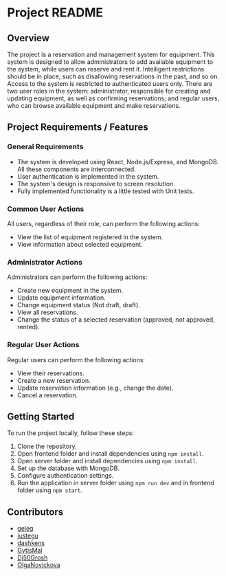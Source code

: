 # Project README

## Overview

The project is a reservation and management system for equipment. This system is designed to allow administrators to add available equipment to the system, while users can reserve and rent it. Intelligent restrictions should be in place, such as disallowing reservations in the past, and so on. Access to the system is restricted to authenticated users only. There are two user roles in the system: administrator, responsible for creating and updating equipment, as well as confirming reservations; and regular users, who can browse available equipment and make reservations.

## Project Requirements / Features

### General Requirements

- The system is developed using React, Node.js/Express, and MongoDB. All these components are interconnected.
- User authentication is implemented in the system.
- The system's design is responsive to screen resolution.
- Fully implemented functionality is a little tested with Unit tests.

### Common User Actions

All users, regardless of their role, can perform the following actions:

- View the list of equipment registered in the system.
- View information about selected equipment.

### Administrator Actions

Administrators can perform the following actions:

- Create new equipment in the system.
- Update equipment information.
- Change equipment status (Not draft, draft).
- View all reservations.
- Change the status of a selected reservation (approved, not approved, rented).

### Regular User Actions

Regular users can perform the following actions:

- View their reservations.
- Create a new reservation.
- Update reservation information (e.g., change the date).
- Cancel a reservation.

## Getting Started

To run the project locally, follow these steps:

1. Clone the repository.
2. Open frontend folder and install dependencies using `npm install`.
3. Open server folder and install dependencies using `npm install`.
4. Set up the database with MongoDB.
5. Configure authentication settings.
6. Run the application in server folder using `npm run dev` and in frontend folder using `npm start`.

## Contributors

- [geleg](https://github.com/geleg)
- [justegu](https://github.com/justegu)
- [dashkens](https://github.com/dashkens)
- [GytisMal](https://github.com/GytisMal)
- [Dj50Grosh](https://github.com/Dj50Grosh)
- [OlgaNovickova](https://github.com/OlgaNovickova)
